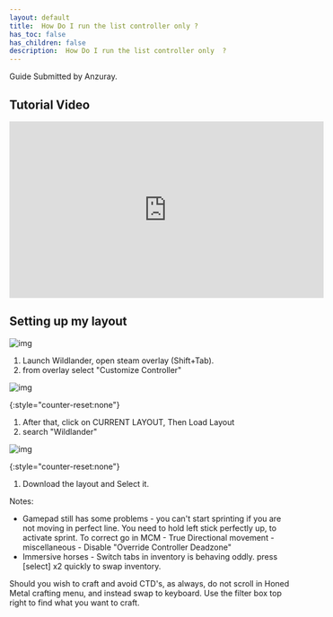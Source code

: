 ```yaml
---
layout: default
title:  How Do I run the list controller only ?
has_toc: false
has_children: false
description:  How Do I run the list controller only  ?
---
```


Guide Submitted by Anzuray.

## Tutorial Video

<iframe class="yt-embed" width="560" height="315" src="https://www.youtube.com/embed/n_1z9OG_6mw" title="YouTube video player" frameborder="0" allow="accelerometer; autoplay; clipboard-write; encrypted-media; gyroscope; picture-in-picture; web-share" allowfullscreen></iframe>

## Setting up my layout

![img](https://cdn.discordapp.com/attachments/930798440840065044/1075087359693029446/Layout_xbox360.png)

1. Launch Wildlander, open steam overlay (Shift+Tab).
1. from overlay select "Customize Controller"

![img](https://media.discordapp.net/attachments/930798440840065044/1075087386494648390/Where_is_controller_settings.png)

{:style="counter-reset:none"}
1. After that, click on CURRENT LAYOUT, Then Load Layout
1. search "Wildlander"

![img](https://media.discordapp.net/attachments/930798440840065044/1075087524562747494/Search.png?width=1041&height=676)

{:style="counter-reset:none"}
1. Download the layout and Select it.

Notes:
* Gamepad still has some problems - you can't start sprinting if you are not moving in perfect line. You need to hold left stick perfectly up, to activate sprint. To correct go in MCM - True Directional movement - miscellaneous - Disable "Override Controller Deadzone"
* Immersive horses - Switch tabs in inventory is behaving oddly. press [select] x2 quickly to swap inventory.


Should you wish to craft and avoid CTD's, as always, do not scroll in Honed Metal crafting menu, and instead swap to keyboard. Use the filter box top right to find what you want to craft.